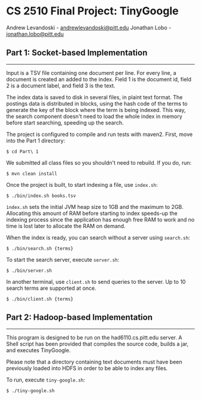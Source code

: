 # CS 2510 Final Project: TinyGoogle

Andrew Levandoski - andrewlevandoski@pitt.edu
Jonathan Lobo - jonathan.lobo@pitt.edu

## Part 1: Socket-based Implementation
---

Input is  a TSV file containing one document per line. For every line, a document is created an added to the index. Field 1 is the document id, field 2 is
a document label, and field 3 is the text.

The index data is saved to disk in several files, in plaint text format. The postings data is distributed in blocks,
using the hash code of the terms to generate the key of the block where the term is being indexed. This way, the search
component doesn't need to load the whole index in memory before start searching, speeding up the search.

The project is configured to compile and run tests with maven2. First, move into the Part 1 directory:
```
$ cd Part\ 1
```

We submitted all class files so you shouldn't need to rebuild. If you do, run:
```
$ mvn clean install
```

Once the project is built, to start indexing a file, use `index.sh`:
```
$ ./bin/index.sh books.tsv
```
`ìndex.sh` sets the initial JVM heap size to 1GB  and the maximum to 2GB. Allocating this amount of RAM before starting
to index speeds-up the indexing process since the application has enough free RAM to work and no time is lost later to
allocate the RAM on demand.

When the index is ready, you can search without a server using `search.sh`:
```
$ ./bin/search.sh {terms}
```

To start the search server, execute `server.sh`:
```
$ ./bin/server.sh
```

In another terminal, use `client.sh` to send queries to the server. Up to 10 search terms are supported at once.
```
$ ./bin/client.sh {terms}
```

## Part 2: Hadoop-based Implementation
---

This program is designed to be run on the had6110.cs.pitt.edu server. A Shell script has been provided that compiles the source code, builds a jar, and executes TinyGoogle.

Please note that a directory containing text documents must have been previously loaded into HDFS in order to be able to index any files.

To run, execute `tiny-google.sh`:
```
$ ./tiny-google.sh
```
